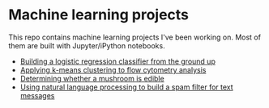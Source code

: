 # Machine learning projects
This repo contains machine learning projects I've been working on. Most of them are built with Jupyter/iPython notebooks.
- [Building a logistic regression classifier from the ground up](https://github.com/redwanhuq/machine-learning/blob/master/building_logistic_regression_classifiers.ipynb)
- [Applying k-means clustering to flow cytometry analysis](https://github.com/redwanhuq/machine-learning/blob/master/k-means_clustering_flow_cytometry.ipynb)
- [Determining whether a mushroom is edible](https://github.com/redwanhuq/machine-learning/blob/master/mushroom_classification.ipynb)
- [Using natural language processing to build a spam filter for text messages](https://github.com/redwanhuq/machine-learning/blob/master/sms_spam_filter.ipynb)
